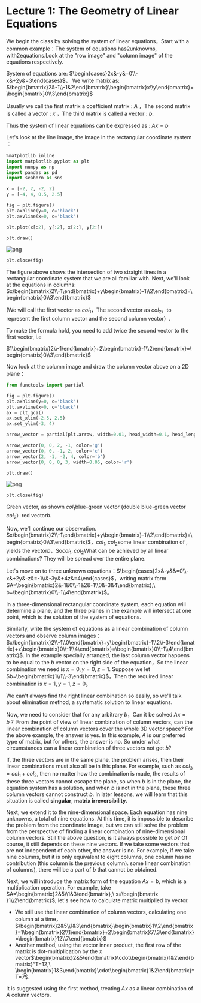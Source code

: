 
# Lecture 1: The Geometry of Linear Equations

We begin the class by solving the system of linear equations，Start with a common example：The system of equations has$2$unknowns, with$2$equations.Look at the "row image" and "column image" of the equations respectively.

System of equations are: $\begin{cases}2x&-y&=0\\-x&+2y&=3\end{cases}$， We write matrix as: $\begin{bmatrix}2&-1\\-1&2\end{bmatrix}\begin{bmatrix}x\\y\end{bmatrix}=\begin{bmatrix}0\\3\end{bmatrix}$

Usually we call the first matrix a coefficient matrix : $A$ ，The second matrix is called a vector : $x$ ，The third matrix is called a vector : $b$.

Thus the system of linear equations can be expressed as : $Ax=b$

Let's look at the line image, the image in the rectangular coordinate system ：


```python
%matplotlib inline
import matplotlib.pyplot as plt
import numpy as np
import pandas as pd
import seaborn as sns

x = [-2, 2, -2, 2]
y = [-4, 4, 0.5, 2.5]

fig = plt.figure()
plt.axhline(y=0, c='black')
plt.axvline(x=0, c='black')

plt.plot(x[:2], y[:2], x[2:], y[2:])

plt.draw()
```


![png](img/chapter01_1_0.png)



```python
plt.close(fig)
```

The figure above shows the intersection of two straight lines in a rectangular coordinate system that we are all familiar with. Next, we'll look at the equations in columns: $x\begin{bmatrix}2\\-1\end{bmatrix}+y\begin{bmatrix}-1\\2\end{bmatrix}=\begin{bmatrix}0\\3\end{bmatrix}$

(We will call the first vector as $col_1$，The second vector as $col_2$，to represent the first column vector and the second column vector）.

To make the formula hold, you need to add twice the second vector to the first vector, i.e

 $1\begin{bmatrix}2\\-1\end{bmatrix}+2\begin{bmatrix}-1\\2\end{bmatrix}=\begin{bmatrix}0\\3\end{bmatrix}$

Now look at the column image and draw the column vector above on a 2D plane：


```python
from functools import partial

fig = plt.figure()
plt.axhline(y=0, c='black')
plt.axvline(x=0, c='black')
ax = plt.gca()
ax.set_xlim(-2.5, 2.5)
ax.set_ylim(-3, 4)

arrow_vector = partial(plt.arrow, width=0.01, head_width=0.1, head_length=0.2, length_includes_head=True)

arrow_vector(0, 0, 2, -1, color='g')
arrow_vector(0, 0, -1, 2, color='c')
arrow_vector(2, -1, -2, 4, color='b')
arrow_vector(0, 0, 0, 3, width=0.05, color='r')

plt.draw()
```


![png](img/chapter01_4_0.png)



```python
plt.close(fig)
```

Green vector, as shown $col_1$blue-green vector (double blue-green vector $col_2$）red vector$b$.

Now, we'll continue our observation. $x\begin{bmatrix}2\\-1\end{bmatrix}+y\begin{bmatrix}-1\\2\end{bmatrix}=\begin{bmatrix}0\\3\end{bmatrix}$，$col_1,col_2$some linear combination of , yields the vector$b$，So$col_1,col_2$What can be achieved by all linear combinations? They will be spread over the entire plane.

Let's move on to three unknown equations：$\begin{cases}2x&-y&&=0\\-x&+2y&-z&=-1\\&-3y&+4z&=4\end{cases}$，writing matrix form $A=\begin{bmatrix}2&-1&0\\-1&2&-1\\0&-3&4\end{bmatrix},\ b=\begin{bmatrix}0\\-1\\4\end{bmatrix}$。

In a three-dimensional rectangular coordinate system, each equation will determine a plane, and the three planes in the example will intersect at one point, which is the solution of the system of equations.

Similarly, write the system of equations as a linear combination of column vectors and observe column images：$x\begin{bmatrix}2\\-1\\0\end{bmatrix}+y\begin{bmatrix}-1\\2\\-3\end{bmatrix}+z\begin{bmatrix}0\\-1\\4\end{bmatrix}=\begin{bmatrix}0\\-1\\4\end{bmatrix}$. In the example specially arranged, the last column vector happens to be equal to the $b$ vector on the right side of the equation，So the linear combination we need is $x=0,y=0,z=1$. Suppose we let $b=\begin{bmatrix}1\\1\\-3\end{bmatrix}$，Then the required linear combination is $x=1,y=1,z=0$。

We can't always find the right linear combination so easily, so we'll talk about elimination method, a systematic solution to linear equations.

Now, we need to consider that for any arbitrary $b$，Can it be solved $Ax=b$？
From the point of view of linear combination of column vectors, can the linear combination of column vectors cover the whole 3D vector space? For the above example, the answer is yes. In this example, $A$ is our preferred type of matrix, but for others, the answer is no. So under what circumstances can a linear combination of three vectors not get $b$?

If, the three vectors are in the same plane, the problem arises, then their linear combinations must also all be in this plane. For example, such as $col_3=col_1+col_2$, then no matter how the combination is made, the results of these three vectors cannot escape the plane, so when $b$ is in the plane, the equation system has a solution, and when $b$ is not in the plane, these three column vectors cannot construct $b$. In later lessons, we will learn that this situation is called **singular**, **matrix irreversibility**.

Next, we extend it to the nine-dimensional space. Each equation has nine unknowns, a total of nine equations. At this time, it is impossible to describe the problem from the coordinate image, but we can still solve the problem from the perspective of finding a linear combination of nine-dimensional column vectors. Still the above question, is it always possible to get $b$? Of course, it still depends on these nine vectors. If we take some vectors that are not independent of each other, the answer is no. For example, if we take nine columns, but it is only equivalent to eight columns, one column has no contribution (this column is the previous column). some linear combination of columns), there will be a part of $b$ that cannot be obtained.

Next, we will introduce the matrix form of the equation $Ax=b$, which is a multiplication operation. For example, take $A=\begin{bmatrix}2&5\\1&3\end{bmatrix},\ x=\begin{bmatrix }1\\2\end{bmatrix}$, let's see how to calculate matrix multiplied by vector.

* We still use the linear combination of column vectors, calculating one column at a time，$\begin{bmatrix}2&5\\1&3\end{bmatrix}\begin{bmatrix}1\\2\end{bmatrix}=1\begin{bmatrix}2\\1\end{bmatrix}+2\begin{bmatrix}5\\3\end{bmatrix}=\begin{bmatrix}12\\7\end{bmatrix}$
* Another method, using the vector inner product, the first row of the matrix is dot-multiplication by the $x$ vector$\begin{bmatrix}2&5\end{bmatrix}\cdot\begin{bmatrix}1&2\end{bmatrix}^T=12,\ \begin{bmatrix}1&3\end{bmatrix}\cdot\begin{bmatrix}1&2\end{bmatrix}^T=7$.

It is suggested using the first method, treating $Ax$ as a linear combination of $A$ column vectors.
